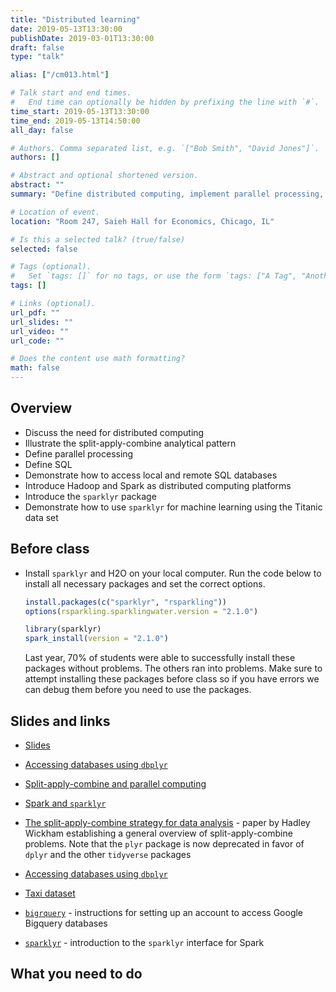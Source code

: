 ```yaml
---
title: "Distributed learning"
date: 2019-05-13T13:30:00
publishDate: 2019-03-01T13:30:00
draft: false
type: "talk"

alias: ["/cm013.html"]

# Talk start and end times.
#   End time can optionally be hidden by prefixing the line with `#`.
time_start: 2019-05-13T13:30:00
time_end: 2019-05-13T14:50:00
all_day: false

# Authors. Comma separated list, e.g. `["Bob Smith", "David Jones"]`.
authors: []

# Abstract and optional shortened version.
abstract: ""
summary: "Define distributed computing, implement parallel processing, query SQL databases, and practice machine learning with Spark."

# Location of event.
location: "Room 247, Saieh Hall for Economics, Chicago, IL"

# Is this a selected talk? (true/false)
selected: false

# Tags (optional).
#   Set `tags: []` for no tags, or use the form `tags: ["A Tag", "Another Tag"]` for one or more tags.
tags: []

# Links (optional).
url_pdf: ""
url_slides: ""
url_video: ""
url_code: ""

# Does the content use math formatting?
math: false
---
```




## Overview

* Discuss the need for distributed computing
* Illustrate the split-apply-combine analytical pattern
* Define parallel processing
* Define SQL
* Demonstrate how to access local and remote SQL databases
* Introduce Hadoop and Spark as distributed computing platforms
* Introduce the `sparklyr` package
* Demonstrate how to use `sparklyr` for machine learning using the Titanic data set

## Before class

* Install `sparklyr` and H2O on your local computer. Run the code below to install all necessary packages and set the correct options.

    ```r
    install.packages(c("sparklyr", "rsparkling"))
    options(rsparkling.sparklingwater.version = "2.1.0")

    library(sparklyr)
    spark_install(version = "2.1.0")
    ```
    
    Last year, 70% of students were able to successfully install these packages without problems. The others ran into problems. Make sure to attempt installing these packages before class so if you have errors we can debug them before you need to use the packages.

## Slides and links

* [Slides](extras/cm013_slides.html)
* [Accessing databases using `dbplyr`](distrib001_database.html)
* [Split-apply-combine and parallel computing](distrib002_sac.html)
* [Spark and `sparklyr`](distrib003_spark.html)

* [The split-apply-combine strategy for data analysis](http://www.jstatsoft.org/v40/i01/paper) - paper by Hadley Wickham establishing a general overview of split-apply-combine problems. Note that the `plyr` package is now deprecated in favor of `dplyr` and the other `tidyverse` packages
* [Accessing databases using `dbplyr`](https://cran.r-project.org/web/packages/dbplyr/vignettes/dbplyr.html)
* [Taxi dataset](https://cloud.google.com/bigquery/public-data/nyc-tlc-trips)
* [`bigrquery`](https://github.com/rstats-db/bigrquery) - instructions for setting up an account to access Google Bigquery databases
* [`sparklyr`](http://spark.rstudio.com/) - introduction to the `sparklyr` interface for Spark

## What you need to do
